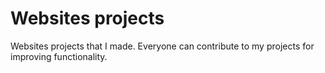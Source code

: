 # Websites projects
Websites projects that I made. Everyone can contribute to my projects for improving functionality.
